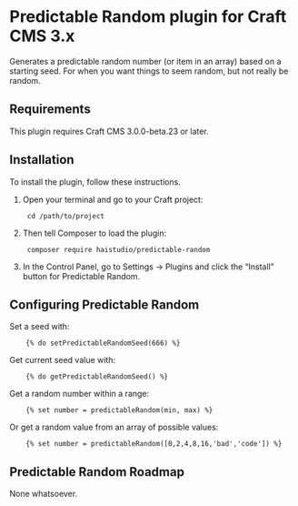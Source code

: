 # Predictable Random plugin for Craft CMS 3.x

Generates a predictable random number (or item in an array) based on a starting seed. For when you want things to seem random, but not really be random.

## Requirements

This plugin requires Craft CMS 3.0.0-beta.23 or later.

## Installation

To install the plugin, follow these instructions.

1. Open your terminal and go to your Craft project:

        cd /path/to/project

2. Then tell Composer to load the plugin:

        composer require haistudio/predictable-random

3. In the Control Panel, go to Settings → Plugins and click the “Install” button for Predictable Random.

## Configuring Predictable Random

Set a seed with:

        {% do setPredictableRandomSeed(666) %}

Get current seed value with:

        {% do getPredictableRandomSeed() %}

Get a random number within a range:

        {% set number = predictableRandom(min, max) %}

Or get a random value from an array of possible values:

        {% set number = predictableRandom([0,2,4,8,16,'bad','code']) %}


## Predictable Random Roadmap

None whatsoever.


